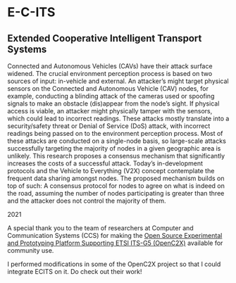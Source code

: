 # E-C-ITS
## Extended Cooperative Intelligent Transport Systems
Connected and Autonomous Vehicles (CAVs) have their attack surface widened. The crucial environment perception process is based on two sources of input: in-vehicle and external. An attacker’s might target physical sensors on the Connected and Autonomous Vehicle (CAV) nodes, for example, conducting a blinding attack of the cameras used or spoofing signals to make an obstacle (dis)appear from the node’s sight. If physical access is viable, an attacker might physically tamper with the sensors, which could lead to incorrect readings. These attacks mostly translate into a security/safety threat or Denial of Service (DoS) attack, with incorrect readings being passed on to the environment perception process. Most of these attacks are conducted on a single-node basis, so large-scale attacks successfully targeting the majority of nodes in a given geographic area is unlikely. This research proposes a consensus mechanism that significantly increases the costs of a successful attack. Today’s in-development protocols and the Vehicle to Everything (V2X) concept contemplate the frequent data sharing amongst nodes. The proposed mechanism builds on top of such: A consensus protocol for nodes to agree on what is indeed on the road, assuming the number of nodes participating is greater than three and the attacker does not control the majority of them.

2021

A special thank you to the team of researchers at Computer and Communication Systems (CCS) for making the [Open Source Experimental and Prototyping Platform Supporting ETSI ITS-G5 (OpenC2X)](https://www.ccs-labs.org/software/openc2x/) available for community use.

I performed modifications in some of the OpenC2X project so that I could integrate ECITS on it. Do check out their work!
